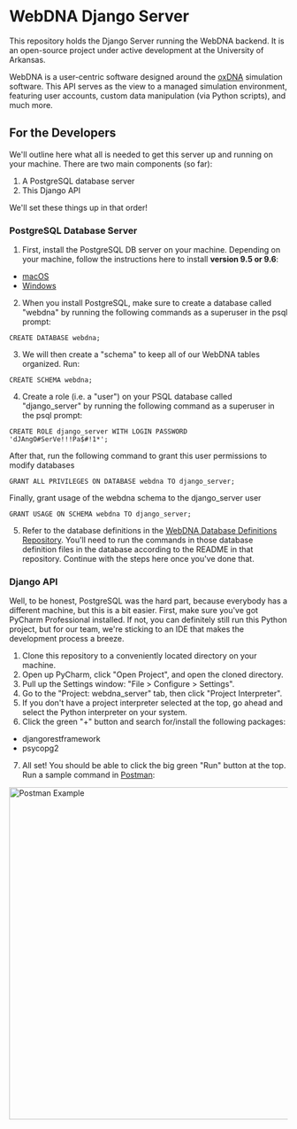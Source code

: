 # WebDNA Django Server

This repository holds the Django Server running the WebDNA backend. It is an open-source project under active development at the University of Arkansas.

WebDNA is a user-centric software designed around the [oxDNA](https://dna.physics.ox.ac.uk/index.php/Main_Page) simulation software. This API serves as the view to a managed simulation environment, featuring user accounts, custom data manipulation (via Python scripts), and much more.

## For the Developers

We'll outline here what all is needed to get this server up and running on your machine.
There are two main components (so far):<br>
1. A PostgreSQL database server
2. This Django API

We'll set these things up in that order!

### PostgreSQL Database Server
1. First, install the PostgreSQL DB server on your machine. Depending on your machine, follow the instructions here to install <b>version 9.5 or 9.6</b>:
  * [macOS](https://www.codementor.io/engineerapart/getting-started-with-postgresql-on-mac-osx-are8jcopb)
  * [Windows](https://www.postgresql.org/download/windows/)
2. When you install PostgreSQL, make sure to create a database called "webdna" by running the following commands as a superuser in the psql prompt:
```
CREATE DATABASE webdna;
```
3. We will then create a "schema" to keep all of our WebDNA tables organized. Run:
```
CREATE SCHEMA webdna;
```
4. Create a role (i.e. a "user") on your PSQL database called "django_server" by running the following command as a superuser in the psql prompt:
```
CREATE ROLE django_server WITH LOGIN PASSWORD 'dJAngO#SerVe!!!Pa$#!1*';
```
After that, run the following command to grant this user permissions to modify databases
```
GRANT ALL PRIVILEGES ON DATABASE webdna TO django_server;
```
Finally, grant usage of the webdna schema to the django_server user
```
GRANT USAGE ON SCHEMA webdna TO django_server;
```
5. Refer to the database definitions in the [WebDNA Database Definitions Repository](https://gitlab.com/webdna/database-definition).
  You'll need to run the commands in those database definition files in the database according to the README in that repository. Continue with the steps here once you've done that.

### Django API
Well, to be honest, PostgreSQL was the hard part, because everybody has a different machine, but this is a bit easier. First, make sure you've got PyCharm Professional installed. If not, you can definitely still run this Python project, but for our team, we're sticking to an IDE that makes the development process a breeze.

1. Clone this repository to a conveniently located directory on your machine.
2. Open up PyCharm, click "Open Project", and open the cloned directory.
3. Pull up the Settings window: "File > Configure > Settings".
4. Go to the "Project: webdna_server" tab, then click "Project Interpreter".
5. If you don't have a project interpreter selected at the top, go ahead and select the Python interpreter on your system.
6. Click the green "+" button and search for/install the following packages:
  * djangorestframework
  * psycopg2
7. All set! You should be able to click the big green "Run" button at the top. Run a sample command in [Postman](https://www.getpostman.com/):

<img src="https://i.imgur.com/UEM00Kd.png" alt="Postman Example" style="width: 600px;" align="middle"/>

<br><br>
